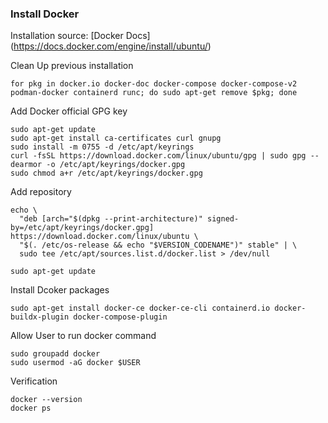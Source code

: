 ### Install Docker

Installation source: [Docker Docs] (https://docs.docker.com/engine/install/ubuntu/)

Clean Up previous installation
```
for pkg in docker.io docker-doc docker-compose docker-compose-v2 podman-docker containerd runc; do sudo apt-get remove $pkg; done
```

Add Docker official GPG key

```
sudo apt-get update
sudo apt-get install ca-certificates curl gnupg
sudo install -m 0755 -d /etc/apt/keyrings
curl -fsSL https://download.docker.com/linux/ubuntu/gpg | sudo gpg --dearmor -o /etc/apt/keyrings/docker.gpg
sudo chmod a+r /etc/apt/keyrings/docker.gpg
```

Add repository
```
echo \
  "deb [arch="$(dpkg --print-architecture)" signed-by=/etc/apt/keyrings/docker.gpg] https://download.docker.com/linux/ubuntu \
  "$(. /etc/os-release && echo "$VERSION_CODENAME")" stable" | \
  sudo tee /etc/apt/sources.list.d/docker.list > /dev/null

sudo apt-get update
```

Install Dcoker packages
```
sudo apt-get install docker-ce docker-ce-cli containerd.io docker-buildx-plugin docker-compose-plugin
```

Allow User to run docker command
```
sudo groupadd docker
sudo usermod -aG docker $USER
```

Verification
```
docker --version
docker ps
```